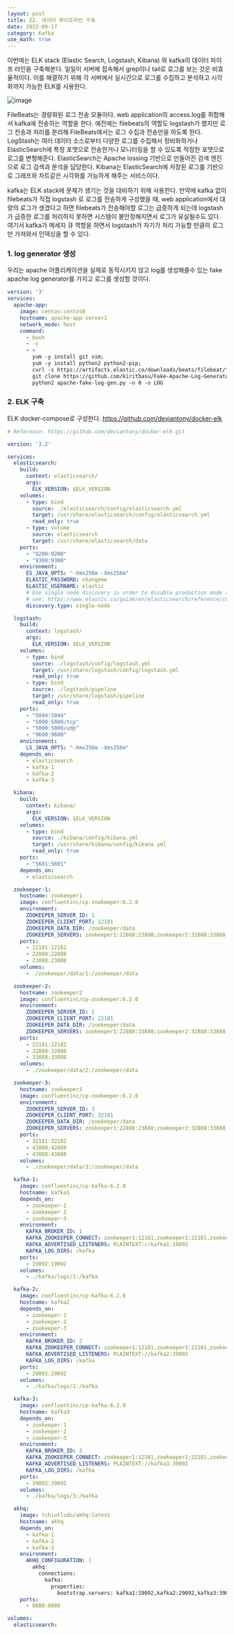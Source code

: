 ```yaml
---
layout: post
title: 22. 데이터 파이프라인 구축
date: 2022-09-17
category: Kafka
use_math: true
---
```


이번에는 ELK stack (Elastic Search, Logstash, Kibana) 와 kafka의 데이터 파이프 라인을 구축해본다. 일일이 서버에 접속해서 grep이나 tail로 로그를 보는 것은 비효율적이다. 이를 해결하기 위해 각 서버에서 실시간으로 로그를 수집하고 분석하고 시각화까지 가능한 ELK를 사용한다. 

![image](https://user-images.githubusercontent.com/61526722/190853164-da47a070-f6c7-463a-baa3-9fdf1f7978ef.png)

FileBeats는 경량화된 로그 전송 모듈이다. web application의 access.log를 취합해서 kafka에 전송하는 역할을 한다. 예전에는 filebeats의 역할도 logstash가 했지만 로그 전송과 처리를 분리해 FileBeats에서는 로그 수집과 전송만을 하도록 한다. LogStash는 여러 데이터 소스로부터 다양한 로그를 수집해서 정비화하거나 ElasticSearch에 특정 포맷으로 전송한거나 모니터링을 할 수 있도록 적정한 포맷으로 로그를 변형해준다. ElasticSearch는 Apache lossing 기반으로 만들어진 검색 엔진으로 로그 검색과 분석을 담당한다. Kibana는 ElasticSearch에 저장된 로그를 기반으로 그래프와 차트같은 시각화를 가능하게 해주는 서비스이다. 

kafka는 ELK stack에 문제가 생기는 것을 대비하기 위해 사용한다. 만약에 kafka 없이 filebeats가 직접 logstash 로 로그를 전송하게 구성했을 때, web application에서 대량의 로그가 생겼다고 하면 filebeats가 전송해야할 로그는 급증하게 되는데 logstash가 급증한 로그를 처리하지 못하면 시스템이 불안정해지면서 로그가 유실될수도 있다. 여기서 kafka가 메세지 큐 역할을 하면서 logstash가 자기가 처리 가능할 만큼의 로그만 가져와서 인덱싱을 할 수 있다. 

### 1. log generator 생성

우리는 apache 어플리케이션을 실제로 동작시키지 않고 log를 생성해줄수 있는 fake apache log generator를 가지고 로그를 생성할 것이다. 

```yaml
version: '3'
services:
  apache-app:
    image: centos:centos8
    hostname: apache-app-server1
    network_mode: host
    command:
      - bash
      - -c
      - >
        yum -y install git vim;
        yum -y install python2 python2-pip;
        curl -s https://artifacts.elastic.co/downloads/beats/filebeat/filebeat-7.15.1-linux-x86_64.tar.gz -o filebeat.tar.gz && tar xvfz filebeat.tar.gz -C /;
        git clone https://github.com/kiritbasu/Fake-Apache-Log-Generator log_generator && cd log_generator && pip2 install -r requirements.txt;
        python2 apache-fake-log-gen.py -n 0 -o LOG

```

### 2. ELK 구축

ELK docker-compose로 구성한다. https://github.com/deviantony/docker-elk

```yaml
# Reference: https://github.com/deviantony/docker-elk.git

version: '3.2'

services:
  elasticsearch:
    build:
      context: elasticsearch/
      args:
        ELK_VERSION: $ELK_VERSION
    volumes:
      - type: bind
        source: ./elasticsearch/config/elasticsearch.yml
        target: /usr/share/elasticsearch/config/elasticsearch.yml
        read_only: true
      - type: volume
        source: elasticsearch
        target: /usr/share/elasticsearch/data
    ports:
      - "9200:9200"
      - "9300:9300"
    environment:
      ES_JAVA_OPTS: "-Xmx256m -Xms256m"
      ELASTIC_PASSWORD: changeme
      ELASTIC_USERNAME: elastic
      # Use single node discovery in order to disable production mode and avoid bootstrap checks.
      # see: https://www.elastic.co/guide/en/elasticsearch/reference/current/bootstrap-checks.html
      discovery.type: single-node

  logstash:
    build:
      context: logstash/
      args:
        ELK_VERSION: $ELK_VERSION
    volumes:
      - type: bind
        source: ./logstash/config/logstash.yml
        target: /usr/share/logstash/config/logstash.yml
        read_only: true
      - type: bind
        source: ./logstash/pipeline
        target: /usr/share/logstash/pipeline
        read_only: true
    ports:
      - "5044:5044"
      - "5000:5000/tcp"
      - "5000:5000/udp"
      - "9600:9600"
    environment:
      LS_JAVA_OPTS: "-Xmx256m -Xms256m"
    depends_on:
      - elasticsearch
      - kafka-1
      - kafka-2
      - kafka-3

  kibana:
    build:
      context: kibana/
      args:
        ELK_VERSION: $ELK_VERSION
    volumes:
      - type: bind
        source: ./kibana/config/kibana.yml
        target: /usr/share/kibana/config/kibana.yml
        read_only: true
    ports:
      - "5601:5601"
    depends_on:
      - elasticsearch

  zookeeper-1:
    hostname: zookeeper1
    image: confluentinc/cp-zookeeper:6.2.0
    environment:
      ZOOKEEPER_SERVER_ID: 1
      ZOOKEEPER_CLIENT_PORT: 12181
      ZOOKEEPER_DATA_DIR: /zookeeper/data
      ZOOKEEPER_SERVERS: zookeeper1:22888:23888;zookeeper2:32888:33888;zookeeper3:42888:43888
    ports:
      - 12181:12181
      - 22888:22888
      - 23888:23888
    volumes:
      - ./zookeeper/data/1:/zookeeper/data

  zookeeper-2:
    hostname: zookeeper2
    image: confluentinc/cp-zookeeper:6.2.0
    environment:
      ZOOKEEPER_SERVER_ID: 2
      ZOOKEEPER_CLIENT_PORT: 22181
      ZOOKEEPER_DATA_DIR: /zookeeper/data
      ZOOKEEPER_SERVERS: zookeeper1:22888:23888;zookeeper2:32888:33888;zookeeper3:42888:43888
    ports:
      - 22181:22181
      - 32888:32888
      - 33888:33888
    volumes:
      - ./zookeeper/data/2:/zookeeper/data

  zookeeper-3:
    hostname: zookeeper3
    image: confluentinc/cp-zookeeper:6.2.0
    environment:
      ZOOKEEPER_SERVER_ID: 3
      ZOOKEEPER_CLIENT_PORT: 32181
      ZOOKEEPER_DATA_DIR: /zookeeper/data
      ZOOKEEPER_SERVERS: zookeeper1:22888:23888;zookeeper2:32888:33888;zookeeper3:42888:43888
    ports:
      - 32181:32181
      - 42888:42888
      - 43888:43888
    volumes:
      - ./zookeeper/data/3:/zookeeper/data

  kafka-1:
    image: confluentinc/cp-kafka:6.2.0
    hostname: kafka1
    depends_on:
      - zookeeper-1
      - zookeeper-2
      - zookeeper-3
    environment:
      KAFKA_BROKER_ID: 1
      KAFKA_ZOOKEEPER_CONNECT: zookeeper1:12181,zookeeper2:22181,zookeeper3:32181
      KAFKA_ADVERTISED_LISTENERS: PLAINTEXT://kafka1:19092
      KAFKA_LOG_DIRS: /kafka
    ports:
      - 19092:19092
    volumes:
      - ./kafka/logs/1:/kafka

  kafka-2:
    image: confluentinc/cp-kafka:6.2.0
    hostname: kafka2
    depends_on:
      - zookeeper-1
      - zookeeper-2
      - zookeeper-3
    environment:
      KAFKA_BROKER_ID: 2
      KAFKA_ZOOKEEPER_CONNECT: zookeeper1:12181,zookeeper2:22181,zookeeper3:32181
      KAFKA_ADVERTISED_LISTENERS: PLAINTEXT://kafka2:29092
      KAFKA_LOG_DIRS: /kafka
    ports:
      - 29092:29092
    volumes:
      - ./kafka/logs/2:/kafka

  kafka-3:
    image: confluentinc/cp-kafka:6.2.0
    hostname: kafka3
    depends_on:
      - zookeeper-1
      - zookeeper-2
      - zookeeper-3
    environment:
      KAFKA_BROKER_ID: 3
      KAFKA_ZOOKEEPER_CONNECT: zookeeper1:12181,zookeeper2:22181,zookeeper3:32181
      KAFKA_ADVERTISED_LISTENERS: PLAINTEXT://kafka3:39092
      KAFKA_LOG_DIRS: /kafka
    ports:
      - 39092:39092
    volumes:
      - ./kafka/logs/3:/kafka

  akhq:
    image: tchiotludo/akhq:latest
    hostname: akhq
    depends_on:
      - kafka-1
      - kafka-2
      - kafka-3
    environment:
      AKHQ_CONFIGURATION: |
        akhq:
          connections:
            kafka:
              properties:
                bootstrap.servers: kafka1:19092,kafka2:29092,kafka3:39092
    ports:
      - 8080:8080

volumes:
  elasticsearch:
```
